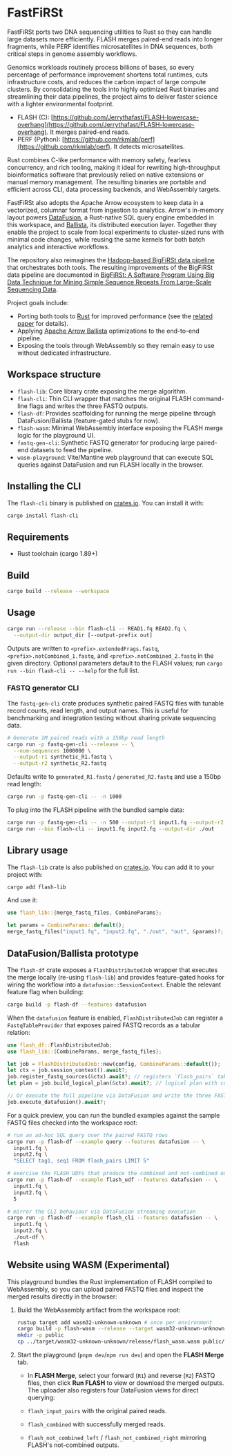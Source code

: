 # FastFiRSt

FastFiRSt ports two DNA sequencing utilities to Rust so they can handle large
datasets more efficiently. FLASH merges paired-end reads into longer fragments,
while PERF identifies microsatellites in DNA sequences, both critical steps in
genome assembly workflows.

Genomics workloads routinely process billions of bases, so every percentage of
performance improvement shortens total runtimes, cuts infrastructure costs, and
reduces the carbon impact of large compute clusters. By consolidating the tools
into highly optimized Rust binaries and streamlining their data pipelines, the
project aims to deliver faster science with a lighter environmental footprint.

- FLASH (C): [https://github.com/Jerrythafast/FLASH-lowercase-overhang](https://github.com/Jerrythafast/FLASH-lowercase-overhang). It merges paired-end reads.
- PERF (Python): [https://github.com/rkmlab/perf](https://github.com/rkmlab/perf). It detects microsatellites.

Rust combines C-like performance with memory safety, fearless concurrency, and
rich tooling, making it ideal for rewriting high-throughput bioinformatics
software that previously relied on native extensions or manual memory
management. The resulting binaries are portable and efficient across CLI, data
processing backends, and WebAssembly targets.

FastFiRSt also adopts the Apache Arrow ecosystem to keep data in a vectorized,
columnar format from ingestion to analytics. Arrow's in-memory layout powers
[DataFusion](https://arrow.apache.org/datafusion/), a Rust-native SQL query
engine embedded in this workspace, and [Ballista](https://github.com/apache/arrow-ballista),
its distributed execution layer. Together they enable the project to scale from
local experiments to cluster-sized runs with minimal code changes, while reusing
the same kernels for both batch analytics and interactive workflows.

The repository also reimagines the [Hadoop-based BigFiRSt data
pipeline](https://github.com/JinxiangChenHome/BigFiRSt/tree/master) that
orchestrates both tools. The resulting improvements of the BigFiRSt data
pipeline are documented in [BigFiRSt: A Software Program Using Big Data
Technique for Mining Simple Sequence Repeats From Large-Scale Sequencing
Data](https://pmc.ncbi.nlm.nih.gov/articles/PMC8805145/pdf/fdata-04-727216.pdf).

Project goals include:

- Porting both tools to [Rust](https://rust-lang.org/) for improved performance
  (see the [related paper](https://arxiv.org/html/2410.05460v1#S3.T3) for
  details).
- Applying [Apache Arrow
  Ballista](https://andrew.nerdnetworks.org/pdf/SIGMOD-2024-lamb.pdf)
  optimizations to the end-to-end pipeline.
- Exposing the tools through WebAssembly so they remain easy to use without
  dedicated infrastructure.

## Workspace structure

- `flash-lib`: Core library crate exposing the merge algorithm.
- `flash-cli`: Thin CLI wrapper that matches the original FLASH command-line
  flags and writes the three FASTQ outputs.
- `flash-df`: Provides scaffolding for running the merge pipeline through
  DataFusion/Ballista (feature-gated stubs for now).
- `flash-wasm`: Minimal WebAssembly interface exposing the FLASH merge logic for
  the playground UI.
- `fastq-gen-cli`: Synthetic FASTQ generator for producing large paired-end
  datasets to feed the pipeline.
- `wasm-playground`: Vite/Mantine web playground that can execute SQL queries
  against DataFusion and run FLASH locally in the browser.

## Installing the CLI

The `flash-cli` binary is published on
[crates.io](https://crates.io/crates/flash-cli). You can install it with:

```bash
cargo install flash-cli
```

## Requirements

- Rust toolchain (cargo 1.89+)

## Build

```bash
cargo build --release --workspace
```

## Usage

```bash
cargo run --release --bin flash-cli -- READ1.fq READ2.fq \
  --output-dir output_dir [--output-prefix out]
```

Outputs are written to `<prefix>.extendedFrags.fastq`,
`<prefix>.notCombined_1.fastq`, and `<prefix>.notCombined_2.fastq` in the given
directory. Optional parameters default to the FLASH values; run
`cargo run --bin flash-cli -- --help` for the full list.

### FASTQ generator CLI

The `fastq-gen-cli` crate produces synthetic paired FASTQ files with tunable
record counts, read length, and output names. This is useful for benchmarking
and integration testing without sharing private sequencing data.

```bash
# Generate 1M paired reads with a 150bp read length
cargo run -p fastq-gen-cli --release -- \
  --num-sequences 1000000 \
  --output-r1 synthetic_R1.fastq \
  --output-r2 synthetic_R2.fastq
```

Defaults write to `generated_R1.fastq` / `generated_R2.fastq` and use a 150bp
read length:

```bash
cargo run -p fastq-gen-cli -- -n 1000
```

To plug into the FLASH pipeline with the bundled sample data:

```bash
cargo run -p fastq-gen-cli -- -n 500 --output-r1 input1.fq --output-r2 input2.fq
cargo run --bin flash-cli -- input1.fq input2.fq --output-dir ./out
```

## Library usage

The `flash-lib` crate is also published on
[crates.io](https://crates.io/crates/flash-lib). You can add it to your project
with:

```bash
cargo add flash-lib
```

And use it:

```rust
use flash_lib::{merge_fastq_files, CombineParams};

let params = CombineParams::default();
merge_fastq_files("input1.fq", "input2.fq", "./out", "out", &params)?;
```

## DataFusion/Ballista prototype

The `flash-df` crate exposes a `FlashDistributedJob` wrapper that executes the
merge locally (re-using `flash-lib`) and provides feature-gated hooks for wiring
the workflow into a `datafusion::SessionContext`. Enable the relevant feature
flag when building:

```bash
cargo build -p flash-df --features datafusion
```

When the `datafusion` feature is enabled, `FlashDistributedJob` can register a
`FastqTableProvider` that exposes paired FASTQ records as a tabular relation:

```rust
use flash_df::FlashDistributedJob;
use flash_lib::{CombineParams, merge_fastq_files};

let job = FlashDistributedJob::new(config, CombineParams::default());
let ctx = job.session_context().await?;
job.register_fastq_sources(&ctx).await?; // registers `flash_pairs` table
let plan = job.build_logical_plan(&ctx).await?; // logical plan with combined/not-combined annotations

// Or execute the full pipeline via DataFusion and write the three FASTQ outputs
job.execute_datafusion().await?;
```

For a quick preview, you can run the bundled examples against the sample FASTQ
files checked into the workspace root:

```bash
# run an ad-hoc SQL query over the paired FASTQ rows
cargo run -p flash-df --example query --features datafusion -- \
  input1.fq \
  input2.fq \
  "SELECT tag1, seq1 FROM flash_pairs LIMIT 5"

# exercise the FLASH UDFs that produce the combined and not-combined outputs
cargo run -p flash-df --example flash_udf --features datafusion -- \
  input1.fq \
  input2.fq \
  5

# mirror the CLI behaviour via DataFusion streaming execution
cargo run -p flash-df --example flash_cli --features datafusion -- \
  input1.fq \
  input2.fq \
  ./out-df \
  flash
```

## Website using WASM (Experimental)

This playground bundles the Rust implementation of FLASH compiled to
WebAssembly, so you can upload paired FASTQ files and inspect the merged results
directly in the browser:

1. Build the WebAssembly artifact from the workspace root:

   ```bash
   rustup target add wasm32-unknown-unknown # once per environment
   cargo build -p flash-wasm --release --target wasm32-unknown-unknown
   mkdir -p public
   cp ../target/wasm32-unknown-unknown/release/flash_wasm.wasm public/
   ```

2. Start the playground (`pnpm dev`/`npm run dev`) and open the **FLASH Merge**
   tab.
   - In **FLASH Merge**, select your forward (`R1`) and reverse (`R2`) FASTQ
     files, then click **Run FLASH** to view or download the merged outputs. The
     uploader also registers four DataFusion views for direct querying:

   - `flash_input_pairs` with the original paired reads.
   - `flash_combined` with successfully merged reads.
   - `flash_not_combined_left` / `flash_not_combined_right` mirroring FLASH's
     not-combined outputs.

